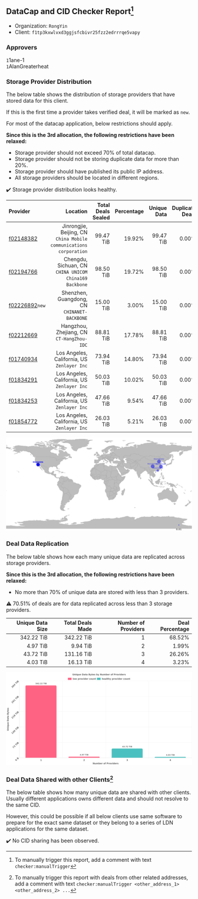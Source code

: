 ## DataCap and CID Checker Report[^1]
 - Organization: `RongYin`
 - Client: `f1tp3kxwlvxd3ggjsfcbivr25fzz2edrrrqe5vapy`
### Approvers
`1`1ane-1<br/>`1`AlanGreaterheat

### Storage Provider Distribution
The below table shows the distribution of storage providers that have stored data for this client.

If this is the first time a provider takes verified deal, it will be marked as `new`.

For most of the datacap application, below restrictions should apply.

**Since this is the 3rd allocation, the following restrictions have been relaxed:**
 - Storage provider should not exceed 70% of total datacap.
 - Storage provider should not be storing duplicate data for more than 20%.
 - Storage provider should have published its public IP address.
 - All storage providers should be located in different regions.

✔️ Storage provider distribution looks healthy.

| Provider                                                    |                                                              Location | Total Deals Sealed | Percentage | Unique Data | Duplicate Deals |
| :---------------------------------------------------------- | --------------------------------------------------------------------: | -----------------: | ---------: | ----------: | --------------: |
| [f02148382](https://filfox.info/en/address/f02148382)       | Jinrongjie, Beijing, CN<br/>`China Mobile communications corporation` |          99.47 TiB |     19.92% |   99.47 TiB |           0.00% |
| [f02194766](https://filfox.info/en/address/f02194766)       |             Chengdu, Sichuan, CN<br/>`CHINA UNICOM China169 Backbone` |          98.50 TiB |     19.72% |   98.50 TiB |           0.00% |
| [f02226892](https://filfox.info/en/address/f02226892)`new`  |                       Shenzhen, Guangdong, CN<br/>`CHINANET-BACKBONE` |          15.00 TiB |      3.00% |   15.00 TiB |           0.00% |
| [f02212669](https://filfox.info/en/address/f02212669)       |                          Hangzhou, Zhejiang, CN<br/>`CT-HangZhou-IDC` |          88.81 TiB |     17.78% |   88.81 TiB |           0.00% |
| [f01740934](https://filfox.info/en/address/f01740934)       |                        Los Angeles, California, US<br/>`Zenlayer Inc` |          73.94 TiB |     14.80% |   73.94 TiB |           0.00% |
| [f01834291](https://filfox.info/en/address/f01834291)       |                        Los Angeles, California, US<br/>`Zenlayer Inc` |          50.03 TiB |     10.02% |   50.03 TiB |           0.00% |
| [f01834253](https://filfox.info/en/address/f01834253)       |                        Los Angeles, California, US<br/>`Zenlayer Inc` |          47.66 TiB |      9.54% |   47.66 TiB |           0.00% |
| [f01854772](https://filfox.info/en/address/f01854772)       |                        Los Angeles, California, US<br/>`Zenlayer Inc` |          26.03 TiB |      5.21% |   26.03 TiB |           0.00% |

<img src="https://raw.githubusercontent.com/data-preservation-programs/filplus-checker-assets/main/filecoin-project/filecoin-plus-large-datasets/issues/2050/1688524221498.png"/>

### Deal Data Replication
The below table shows how each many unique data are replicated across storage providers.


**Since this is the 3rd allocation, the following restrictions have been relaxed:**
- No more than 70% of unique data are stored with less than 3 providers.

⚠️ 70.51% of deals are for data replicated across less than 3 storage providers.

| Unique Data Size | Total Deals Made | Number of Providers | Deal Percentage |
| ---------------: | ---------------: | ------------------: | --------------: |
|       342.22 TiB |       342.22 TiB |                   1 |          68.52% |
|         4.97 TiB |         9.94 TiB |                   2 |           1.99% |
|        43.72 TiB |       131.16 TiB |                   3 |          26.26% |
|         4.03 TiB |        16.13 TiB |                   4 |           3.23% |

<img src="https://raw.githubusercontent.com/data-preservation-programs/filplus-checker-assets/main/filecoin-project/filecoin-plus-large-datasets/issues/2050/1688524222235.png"/>

### Deal Data Shared with other Clients[^3]
The below table shows how many unique data are shared with other clients.
Usually different applications owns different data and should not resolve to the same CID.

However, this could be possible if all below clients use same software to prepare for the exact same dataset or they belong to a series of LDN applications for the same dataset.

✔️ No CID sharing has been observed.

[^1]: To manually trigger this report, add a comment with text `checker:manualTrigger`

[^2]: Deals from those addresses are combined into this report as they are specified with `checker:manualTrigger`

[^3]: To manually trigger this report with deals from other related addresses, add a comment with text `checker:manualTrigger <other_address_1> <other_address_2> ...`
